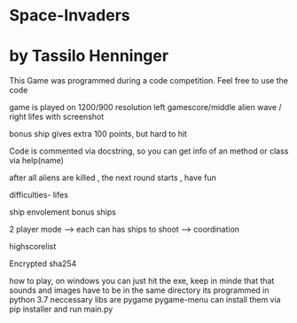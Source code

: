 # Space-Invaders
# by Tassilo Henninger

This Game was programmed during a code competition.
Feel free to use the code 

game is played on 1200/900 resolution
left gamescore/middle alien wave / right lifes
with screenshot

bonus ship gives extra 100 points, but hard to hit

Code is commented via docstring, so you can get info of an method or class via help(name)


after all aliens are killed , the next round starts , have fun

difficulties- lifes

ship envolement
bonus ships



2 player mode --> each can has ships to shoot --> coordination

highscorelist

Encrypted sha254


how to play, on windows you can just hit the exe, keep in minde that that sounds and images have to be in the same directory
its programmed in python 3.7 
neccessary libs are pygame pygame-menu
can install them via pip installer and run main.py


